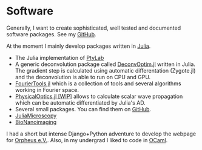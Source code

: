 # Software

Generally, I want to create sophisticated, well tested and documented software packages.
See my [GitHub](https://github.com/roflmaostc).

At the moment I mainly develop packages written in [Julia](https://www.julialang.org).

* The Julia implementation of [PtyLab](https://github.com/roflmaostc/PtyLab.jl)
* A generic deconvolution package called [DeconvOptim.jl](https://github.com/roflmaostc/DeconvOptim.jl) written in Julia. The gradient step is calculated using automatic differentation (Zygote.jl) and the deconvolution is able to run on CPU and GPU.
* [FourierTools.jl](https://github.com/bionanoimaging/FourierTools.jl/) which is a collection of tools and several algorithms working in Fourier space.
* [PhysicalOptics.jl [WIP]](https://github.com/JuliaPhysics/PhysicalOptics.jl) allows to calculate scalar wave propagation which can be automatic differentiated by Julia's AD. 
* Several small packages. You can find them on [GitHub](https://github.com/roflmaostc).
* [JuliaMicroscopy](https://github.com/JuliaMicroscopy)
* [BioNanoimaging](https://github.com/bionanoimaging/)


I had a short but intense Django+Python adventure to develop the webpage for [Orpheus e.V.](https://wwww.orpheus-verein.de).
Also, in my undergrad I liked to code in [OCaml](https://github.com/roflmaostc/99-OCaml-Problems).
